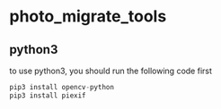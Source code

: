 # photo_migrate_tools

## python3

to use python3, you should run the following code first

```python
pip3 install opencv-python
pip3 install piexif
```